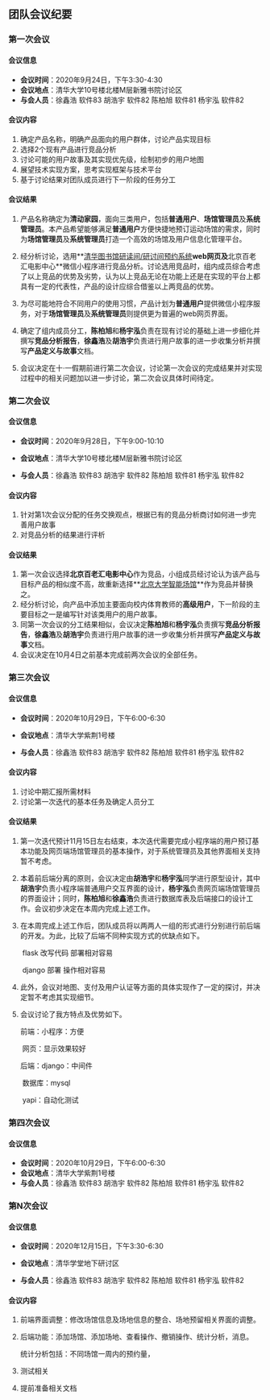 ## 团队会议纪要

###   第一次会议

#### 会议信息

- **会议时间**：2020年9月24日，下午3:30-4:30
- **会议地点**：清华大学10号楼北楼M层新雅书院讨论区
- **与会人员**：徐鑫浩 软件83	胡浩宇 软件82	陈柏旭 软件81	杨宇泓 软件82

#### 会议内容

1. 确定产品名称，明确产品面向的用户群体，讨论产品实现目标
2. 选择2个现有产品进行竞品分析
3. 讨论可能的用户故事及其实现优先级，绘制初步的用户地图
4. 展望技术实现方案，思考实现框架与技术平台
5. 基于讨论结果对团队成员进行下一阶段的任务分工

#### 会议结果

1. 产品名称确定为**清动家园**，面向三类用户，包括**普通用户**、**场馆管理员**及**系统管理员**。本产品希望能够满足**普通用户**方便快捷地预订运动场馆的需求，同时为**场馆管理员**及**系统管理员**打造一个高效的场馆及用户信息化管理平台。

2. 经分析讨论，选用**[清华图书馆研读间/研讨间预约系统](http://cab.hs.lib.tsinghua.edu.cn/ClientWeb/xcus/ic2/Default.aspx)**web网页及**北京百老汇电影中心**微信小程序进行竞品分析。讨论选用竞品时，组内成员综合考虑了以上竞品的优势及劣势，认为以上竞品无论在功能上还是在实现的平台上都具有一定的代表性，产品的设计应综合借鉴以上两竞品的优势。

3. 为尽可能地符合不同用户的使用习惯，产品计划为**普通用户**提供微信小程序服务，对于**场馆管理员**及**系统管理员**则提供更为普遍的web网页界面。

4. 确定了组内成员分工，**陈柏旭**和**杨宇泓**负责在现有讨论的基础上进一步细化并撰写**竞品分析报告**，**徐鑫浩**及**胡浩宇**负责进行用户故事的进一步收集分析并撰写**产品定义与故事**文档。

5. 会议决定在十·一假期前进行第二次会议，讨论第一次会议的完成结果并对实现过程中的相关问题加以进一步讨论，第二次会议具体时间待定。

   

###  第二次会议

####  会议信息

- **会议时间**：2020年9月28日，下午9:00-10:10

- **会议地点**：清华大学10号楼北楼M层新雅书院讨论区
- **与会人员**：徐鑫浩 软件83	胡浩宇 软件82	陈柏旭 软件81	杨宇泓 软件82

#### 会议内容

1. 针对第1次会议分配的任务交换观点，根据已有的竞品分析商讨如何进一步完善用户故事
2. 对竞品分析的结果进行评析

#### 会议结果

1. 第一次会议选择**北京百老汇电影中心**作为竞品，小组成员经讨论认为该产品与目标产品的相似度不高，故重新选择**[北京大学智能场馆](https://epe.pku.edu.cn/venue/pku/venue-introduce)**作为竞品并替换之。
2. 经分析讨论，向产品中添加主要面向校内体育教师的**高级用户**，下一阶段的主要目标之一是编写针对该类用户的用户故事。
3. 同第一次会议的分工结果相似，会议决定**陈柏旭**和**杨宇泓**负责撰写**竞品分析报告**，**徐鑫浩**及**胡浩宇**负责进行用户故事的进一步收集分析并撰写**产品定义与故事**文档。
4. 会议决定在10月4日之前基本完成前两次会议的全部任务。



### 第三次会议

####  会议信息

- **会议时间**：2020年10月29日，下午6:00-6:30

- **会议地点**：清华大学紫荆1号楼
- **与会人员**：徐鑫浩 软件83	胡浩宇 软件82	陈柏旭 软件81	杨宇泓 软件82

#### 会议内容

1. 讨论中期汇报所需材料
2. 讨论第一次迭代的基本任务及确定人员分工

#### 会议结果

1. 第一次迭代预计11月15日左右结束，本次迭代需要完成小程序端的用户预订基本功能及网页端场馆管理员的基本操作，对于系统管理员及其他界面相关支持暂不考虑。

2. 本着前后端分离的原则，会议决定由**胡浩宇**和**杨宇泓**同学进行原型设计，其中**胡浩宇**负责小程序端普通用户交互界面的设计，**杨宇泓**负责网页端场馆管理员的界面设计；同时，**陈柏旭**和**徐鑫浩**负责进行数据库表及后端接口的设计工作。会议初步决定在本周内完成上述工作。

3. 在本周完成上述工作后，团队成员将以两两人一组的形式进行分别进行前后端的开发。为此，比较了后端不同种实现方式的优缺点如下。

   ​			flask 改写代码   部署相对容易

   ​			django 部署       操作相对容易

4. 此外，会议对地图、支付及用户认证等方面的具体实现作了一定的探讨，并决定暂不考虑其实现细节。

5. 会议讨论了我方特点及优势如下。

   前端：小程序：方便

   ​           网页：显示效果较好

   后端：django：中间件

   ​            数据库：mysql

   ​            yapi：自动化测试



### 第四次会议

####  会议信息

- **会议时间**：2020年10月29日，下午6:00-6:30
- **会议地点**：清华大学紫荆1号楼
- **与会人员**：徐鑫浩 软件83	胡浩宇 软件82	陈柏旭 软件81	杨宇泓 软件82





### 第N次会议

####  会议信息

- **会议时间**：2020年12月15日，下午3:30-6:30

- **会议地点**：清华学堂地下研讨区
- **与会人员**：徐鑫浩 软件83	胡浩宇 软件82	陈柏旭 软件81	杨宇泓 软件82

#### 会议内容

1. 前端界面调整：修改场馆信息及场地信息的整合、场地预留相关界面的调整。

2. 后端功能：添加场馆、添加场地、查看操作、撤销操作、统计分析，消息。

   统计分析包括：不同场馆一周内的预约量，

3. 测试相关

4. 提前准备相关文档